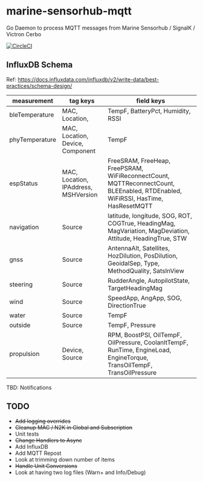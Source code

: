 # marine-sensorhub-mqtt

Go Daemon to process MQTT messages from Marine Sensorhub / SignalK / Victron Cerbo

[![CircleCI](https://dl.circleci.com/status-badge/img/circleci/BAoeA8hPhLZPsitWVrJzUa/R3FbSRfu28FC3tEmqFMr83/tree/main.svg?style=shield)](https://dl.circleci.com/status-badge/redirect/circleci/BAoeA8hPhLZPsitWVrJzUa/R3FbSRfu28FC3tEmqFMr83/tree/main)

## InfluxDB Schema

Ref: <https://docs.influxdata.com/influxdb/v2/write-data/best-practices/schema-design/>

| measurement | tag keys | field keys |
| -------- | ------- | ------- |
| bleTemperature | MAC, Location, | TempF, BatteryPct, Humidity, RSSI |
| phyTemperature | MAC, Location, Device, Component | TempF |
| espStatus | MAC, Location, IPAddress, MSHVersion | FreeSRAM, FreeHeap, FreePSRAM, WiFiReconnectCount, MQTTReconnectCount, BLEEnabled, RTDEnabled, WiFiRSSI, HasTime, HasResetMQTT |
| navigation | Source | latitude, longitude, SOG, ROT, COGTrue, HeadingMag, MagVariation, MagDeviation, Attitude, HeadingTrue, STW |
| gnss | Source | AntennaAlt, Satellites, HozDilution, PosDilution, GeoidalSep, Type, MethodQuality, SatsInView |
| steering | Source | RudderAngle, AutopilotState, TargetHeadingMag |
| wind | Source | SpeedApp, AngApp, SOG, DirectionTrue |
| water | Source | TempF |
| outside | Source | TempF, Pressure |
| propulsion | Device, Source | RPM, BoostPSI, OilTempF, OilPressure, CoolanltTempF, RunTime, EngineLoad, EngineTorque, TransOilTempF, TransOilPressure |

TBD: Notifications

## TODO

* ~~Add logging overrides~~
* ~~Cleanup MAC / N2K in Global and Subscription~~
* Unit tests
* ~~Change Handlers to Async~~
* Add InfluxDB
* Add MQTT Repost
* Look at trimming down number of items
* ~~Handle Unit Conversions~~
* Look at having two log files (Warn+ and Info/Debug)
